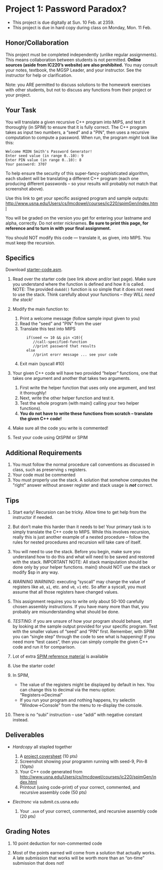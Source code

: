 # Project 1: Password Paradox?

* This project is due digitally at Sun. 10 Feb. at 2359.
* This project is due in hard copy during class on Monday, Mon. 11 Feb. 

## Honor/Collaboration

This project must be completed independently (unlike regular assignments). This
means collaboration between students is not permitted. **Online sources (aside
from IC220’s website) are also prohibited.** You may consult your notes, textbook,
the MGSP Leader, and your instructor. See the instructor for help or clarification.

Note: you ARE permitted to discuss solutions to the homework exercises with
other students, but not to discuss any functions from their project or your
project.

## Your Task

You will translate a given recursive C++ program into MIPS, and test it
thoroughly (in SPIM) to ensure that it is fully correct. The C++ program takes
as input two numbers, a “seed” and a "PIN", then uses a recursive computation to
compute a password. When run, the program _might_ look like this:

```
Welcome MIDN Smith's Password Generator!
Enter seed value (in range 0..10): 9
Enter PIN value (in range 0..10): 8
Your password: 3707
```

To help ensure the security of this super-fancy-sophisticated algorithm, each
student will be translating a different C++ program (each one producing
different passwords – so your results will probably not match that screenshot
above). 

Use this link to get your specific assigned program and sample outputs:
http://www.usna.edu/Users/cs/lmcdowel/courses/ic220/spimGen/index.html 

You will be graded on the version you get for entering your lastname and alpha,
correctly. Do not enter nicknames. **Be sure to print this page, for reference
and to turn in with your final assignment.**

You should NOT modify this code — translate it, as given, into MIPS. You must
keep the recursion.

## Specifics

Download [starter-code.asm](proj/01/starter-code.asm). 

1. Read over the starter code (see link above and/or last page). Make sure you
   understand where the function is defined and how it is called. NOTE: The
   provided `doAdd()` function is so simple that it does not need to use the
   stack. Think carefully about your functions – *they WILL need the stack!*
   
2. Modify the main function to:
   1. Print a welcome message (follow sample input given to you)
   2. Read the "seed" and "PIN" from the user
   3. Translate this test into MIPS 
      ```
         if(seed <= 10 && pin <10){
            //call-specified-function
            //print password that results
         else
            //print erorr message ... see your code
       ```
   4. Exit main (syscall #10)
   
3. Your given C++ code will have two provided “helper” functions, one that takes
   one argument and another that takes two arguments.
   1. First write the helper function that uses only one argument, and test it thoroughly!
   2. Next, write the other helper function and test it.
   3. Test the whole program (with main() calling your two helper functions).
   4. **You do not have to write these functions from scratch – translate the given C++ code!**
   
4. Make sure all the code you write is commented!

5. Test your code using QtSPIM or SPIM

## Additional Requirements

1. You must follow the normal procedure call conventions as discussed in class,
   such as preserving `s` registers.
2. Your code must be commented
3. You must properly use the stack. A solution that somehow computes the "right"
   answer without answer register and stack usage is **_not_** correct.

## Tips

1. Start early! Recursion can be tricky. Allow time to get help from the
   instructor if needed.
   
2. But don’t make this harder than it needs to be! Your primary task is to
   simply translate the C++ code to MIPS. While this involves recursion, really
   this is just another example of a nested procedure – follow the rules for
   nested procedures and recursion will take care of itself.
   
3. You will need to use the stack. Before you begin, make sure you understand how to do this and what will need to be saved and restored with the stack. IMPORTANT NOTE: All stack manipulation should be done only by your helper functions. main() should NOT use the stack or modify $sp in any way.

4. *WARNING WARNING*: executing “syscall” may change the value of registers like
   `a0`, `a1`, etc. and `v0`, `v1` etc. So after a syscall, you must assume that
   all those registers have changed values.

5. This assignment requires you to write only about 50-100 carefully chosen
   assembly instructions. If you have many more than that, you probably are
   misunderstanding what should be done.

6. *TESTING*: if you are unsure of how your program should behave, start by
   looking at the sample output provided for your specific program. Test with
   the smaller values of “seed” and “PIN” first. Remember, with SPIM you can
   “single step” through the code to see what is happening! If you need more
   “test cases”, then you can simply compile the given C++ code and run it for
   comparison.

7. Lot of extra [SPIM reference material](/rsc/spim) is available 

8. Use the starter code!

9. In SPIM,
   * The value of the registers might be displayed by default in hex. You can
     change this to decimal via the menu option: “Registers→Decimal"
   * If you run your program and nothing happens, try selectin “Window→Console”
     from the menu to re-display the console.
   
10. There is no “subi” instruction – use “addi” with negative constant instead.

## Deliverables

* *Hardcopy* all stapled together
  1. A [project coversheet](/rsc/proj_coversheet.pdf) (10 pts)
  2. Screenshot showing your programm running with seed-9, Pin-8 (10pts)
  3. Your C++ code generated from http://www.usna.edu/Users/cs/lmcdowel/courses/ic220/spimGen/index.html
  4. Printout (using code-print) of your correct, commented, and recursive assembly code (50 pts)

* *Electronc* via submit.cs.usna.edu
  1. Your `.asm` of your correct, commented, and recursive assembly code (20 pts)

## Grading Notes

1. 10 point deduction for non-commented code

2. Most of the points earned will come from a solution that actually works. A
   late submission that works will be worth more than an “on-time” submission
   that does not!
